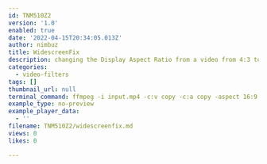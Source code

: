 ```yaml
---
id: TNM510Z2
version: '1.0'
enabled: true
date: '2022-04-15T20:34:05.013Z'
author: nimbuz
title: WidescreenFix
description: changing the Display Aspect Ratio from a video from 4:3 to 16:9
categories:
  - video-filters
tags: []
thumbnail_url: null
terminal_command: ffmpeg -i input.mp4 -c:v copy -c:a copy -aspect 16:9 16x9_output.mp4
example_type: no-preview
example_player_data:
  - ''
filename: TNM510Z2/widescreenfix.md
views: 0
likes: 0

---
```

